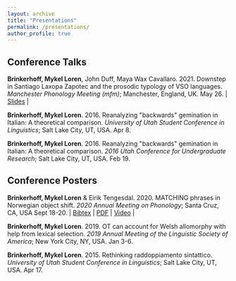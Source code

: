 ```yaml
---
layout: archive
title: "Presentations"
permalink: /presentations/
author_profile: true
---
```


<!-- {% if site.talkmap_link == true %}

<p style="text-decoration:underline;"><a href="/talkmap.html">See a map of all the places I've given a talk!</a></p>

{% endif %}

{% for post in site.talks reversed %}
  {% include archive-single-talk.html %}
{% endfor %} -->

## Conference Talks

**Brinkerhoff, Mykel Loren**, John Duff, Maya Wax Cavallaro. 2021. Downstep in Santiago Laxopa Zapotec and the prosodic typology of VSO languages. _Manchester Phonology Meeting (mfm)_; Manchester, England, UK. May 26. \| [Slides]() \|

**Brinkerhoff, Mykel Loren**. 2016. Reanalyzing "backwards" gemination in Italian: A theoretical comparison. _University of Utah Student Conference in Linguistics_; Salt Lake City, UT, USA. Apr 8.

**Brinkerhoff, Mykel Loren**. 2016. Reanalyzing "backwards" gemination in Italian: A theoretical comparison. _2016 Utah Conference for Undergraduate Research_; Salt Lake City, UT, USA. Feb 19.
## Conference Posters

**Brinkerhoff, Mykel Loren** & Eirik Tengesdal. 2020. MATCHING phrases in Norwegian object shift. _2020 Annual Meeting on Phonology_; Santa Cruz, CA, USA Sept 18-20. \| [Bibtex](https://www.mlbrinkerhoff.me/bibliographies/brinkerhoffMATCHINGPhrasesNorwegian2020.bib) \| [PDF](https://www.mlbrinkerhoff.me/files/BrinkerhoffTengesdal_AMP2020_Poster.pdf) \| [Video](https://www.mlbrinkerhoff.me/video/BrinkerhoffTengesdalAMP2020.mp4) \|

**Brinkerhoff, Mykel Loren**. 2019. OT can account for Welsh allomorphy with help from lexical selection. _2019 Annual Meeting of the Linguistic Society of America_; New York City, NY, USA. Jan 3-6.

**Brinkerhoff, Mykel Loren**. 2015. Rethinking raddoppiamento sintattico. _University of Utah Student Conference in Linguistics_; Salt Lake City, UT, USA. Apr 17.